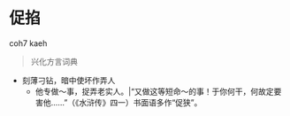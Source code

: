 # 促掐
coh7 kaeh
> 兴化方言词典
- 刻薄刁钻，暗中使坏作弄人
  - 他专做～事，捉弄老实人。|“又做这等短命～的事！于你何干，何故定要害他……”（《水浒传》四一）书面语多作“促狭”。
